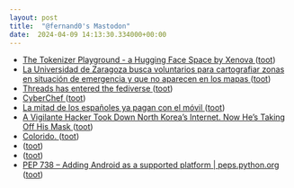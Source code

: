 ```yaml
---
layout: post
title:  "@fernand0's Mastodon"
date:  2024-04-09 14:13:30.334000+00:00
---
```

*  [The Tokenizer Playground - a Hugging Face Space by Xenova ](https://huggingface.co/spaces/Xenova/the-tokenizer-playgroun) ([toot](https://mastodon.social/@fernand0/112241672869336382))
*  [La Universidad de Zaragoza busca voluntarios para cartografiar zonas en situación de emergencia y que no aparecen en los mapas   ](https://www.unizar.es/actualidad/vernoticia_ng.php?id=82139) ([toot](https://mastodon.social/@fernand0/112240994277074868))
*  [Threads has entered the fediverse ](https://engineering.fb.com/2024/03/21/networking-traffic/threads-has-entered-the-fediverse) ([toot](https://mastodon.social/@fernand0/112240717475002390))
*  [CyberChef ](https://gchq.github.io/CyberChef) ([toot](https://mastodon.social/@fernand0/112240596336719518))
*  [La mitad de los españoles ya pagan con el móvil ](https://www.mobileworldlive.com/spanish/la-mitad-de-los-espanoles-ya-pagan-con-el-movil) ([toot](https://mastodon.social/@fernand0/112240333299526482))
*  [A Vigilante Hacker Took Down North Korea’s Internet. Now He’s Taking Off His Mask  ](https://www.wired.com/story/p4x-north-korea-internet-hacker-identity-reveal/) ([toot](https://mastodon.social/@fernand0/112238644269517515))
*  [Colorido. ](https://avecesunafoto.wordpress.com/2024/04/08/colorido) ([toot](https://mastodon.social/@fernand0/112238594807999523))
*  [ ](https://mastodon.social/@macosas) ([toot](https://mastodon.social/@fernand0/112236967825273936))
*  [ ](https://mastodon.social/users/fernand0/statuses/112236963602574145/activity) ([toot](https://mastodon.social/users/fernand0/statuses/112236963602574145/activity))
*  [PEP 738 – Adding Android as a supported platform \| peps.python.org ](https://peps.python.org/pep-0738) ([toot](https://mastodon.social/@fernand0/112236748899693046))
